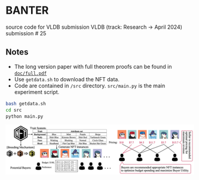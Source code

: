 # BANTER
source code for VLDB submission VLDB (track: Research -> April 2024) submission # 25

## Notes
- The long version paper with full theorem proofs can be found in [`doc/full.pdf`](doc/full.pdf)
- Use `getdata.sh` to download the NFT data.
- Code are contained in `/src` directory.  `src/main.py` is the main experiment script.

```bash
bash getdata.sh
cd src
python main.py
```

![](doc/problem.jpg)
